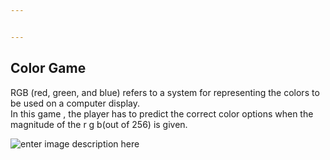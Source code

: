 ```yaml
---


---
```


<h2 id="color-game">Color Game</h2>
<p>RGB (red, green, and blue) refers to a system for representing the colors to be used on a computer display.<br>
In this game , the player has to predict the correct color options when the magnitude of the r g b(out of 256) is given.</p>
<p><img src="https://assets.wordpress.envato-static.com/uploads/2017/02/RGB-1.jpg" alt="enter image description here"></p>

